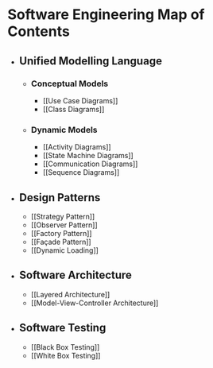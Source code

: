 # Software Engineering Map of Contents
- ## Unified Modelling Language
	- ### Conceptual Models
		- [[Use Case Diagrams]]
		- [[Class Diagrams]]
	- ### Dynamic Models
		- [[Activity Diagrams]]
		- [[State Machine Diagrams]]
		- [[Communication Diagrams]]
		- [[Sequence Diagrams]]
- ## Design Patterns
	- [[Strategy Pattern]]
	- [[Observer Pattern]]
	- [[Factory Pattern]]
	- [[Façade Pattern]]
	- [[Dynamic Loading]]
- ## Software Architecture
	- [[Layered Architecture]]
	- [[Model-View-Controller Architecture]]
- ## Software Testing
	- [[Black Box Testing]]
	- [[White Box Testing]]
